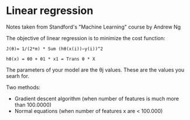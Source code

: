 Linear regression
=======================

Notes taken from Standford's "Machine Learning" course by Andrew Ng

The objective of linear regression is to minimize the cost function: 

```
J(θ)= 1/(2*m) * Sum (hθ(x(i))−y(i))^2
```

```
hθ(x) = θ0 + θ1 * x1 = Trans θ * X
```

The parameters of your model are the θj values. These are the values you searh for.  

Two methods: 
  * Gradient descent algorithm (when number of features is much more than 100.0000)
  * Normal equations (when number of features x are < 100.000)
